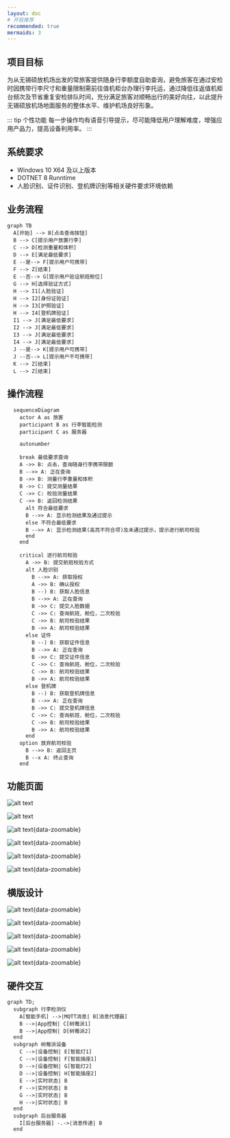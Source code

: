 ```yaml
---
layout: doc
# 开启推荐
recommended: true
mermaids: 3
---
```


## 项目目标 ##

为从无锡硕放机场出发的常旅客提供随身行李额度自助查询，避免旅客在通过安检时因携带行李尺寸和重量限制需前往值机柜台办理行李托运，通过降低往返值机柜台频次及节省重复安检排队时间，充分满足旅客对顺畅出行的美好向往，以此提升无锡硕放机场地面服务的整体水平、维护机场良好形象。

::: tip 个性功能
每一步操作均有语音引导提示，尽可能降低用户理解难度，增强应用产品力，提高设备利用率。
:::

## 系统要求 ##

- Windows 10 X64 及以上版本
- DOTNET 8 Runntime
- 人脸识别、证件识别、登机牌识别等相关硬件要求环境依赖

## 业务流程 ##

```mermaid
graph TB
  A[开始] --> B[点击查询按钮]
  B --> C[提示用户放置行李]
  C --> D[检测重量和体积]
  D --> E[满足最低要求]
  E --是--> F[提示用户可携带]
  F --> Z[结束]
  E --否--> G[提示用户验证航班舱位]
  G --> H[选择验证方式]
  H --> I1[人脸验证]
  H --> I2[身份证验证]
  H --> I3[护照验证]
  H --> I4[登机牌验证]
  I1 --> J[满足最低要求]
  I2 --> J[满足最低要求]
  I3 --> J[满足最低要求]
  I4 --> J[满足最低要求]
  J --是--> K[提示用户可携带]
  J --否--> L[提示用户不可携带]
  K --> Z[结束]
  L --> Z[结束]

```

## 操作流程 ##

```mermaid
  sequenceDiagram
    actor A as 旅客
    participant B as 行李智能检测
    participant C as 服务器

    autonumber

    break 最低要求查询
    A ->> B: 点击，查询随身行李携带限额
    B -->> A: 正在查询
    B ->> B: 测量行李重量和体积
    B ->> C: 提交测量结果
    C ->> C: 校验测量结果
    C ->> B: 返回检测结果
      alt 符合最低要求
      B -->> A: 显示检测结果及通过提示
      else 不符合最低要求
      B -->> A: 显示检测结果(高亮不符合项)及未通过提示，提示进行航司校验
      end
    end
    
    critical 进行航司校验
      A ->> B: 提交航班校验方式
      alt 人脸识别
        B -->> A: 获取授权
        A ->> B: 确认授权
        B --) B: 获取人脸信息
        B -->> A: 正在查询
        B ->> C: 提交人脸数据
        C ->> C: 查询航班、舱位，二次校验
        C ->> B: 航司校验结果
        B ->> A: 航司校验结果
      else 证件
        B --) B: 获取证件信息
        B -->> A: 正在查询
        B ->> C: 提交证件信息
        C ->> C: 查询航班、舱位，二次校验
        C ->> B: 航司校验结果
        B ->> A: 航司校验结果
      else 登机牌
        B --) B: 获取登机牌信息
        B -->> A: 正在查询
        B ->> C: 提交登机牌信息
        C ->> C: 查询航班、舱位，二次校验
        C ->> B: 航司校验结果
        B ->> A: 航司校验结果
      end
    option 放弃航司校验
      B -->> B: 返回主页
      B --x A: 终止查询
    end
```

## 功能页面 ##

<div class="grid grid-cols-3 gap-4">

![alt text](/images/cmono-QQ截图20240517084528.png)

![alt text](/images/cmono-QQ截图20240517084704.png)

![alt text](/images/cmono-QQ截图20240517084718.png){data-zoomable}

![alt text](/images/cmono-QQ截图20240517084738.png){data-zoomable}

![alt text](/images/cmono-QQ截图20240517084745.png){data-zoomable}

![alt text](/images/cmono-QQ截图20240517110048.png){data-zoomable}

</div>

## 横版设计 ##

![alt text](/images/cmono-QQ截图20240514151035.png){data-zoomable}

![alt text](/images/cmono-QQ截图20240514151042.png){data-zoomable}

![alt text](/images/cmono-QQ截图20240514151050.png){data-zoomable}

![alt text](/images/cmono-QQ截图20240514151054.png){data-zoomable}

![alt text](/images/cmono-QQ截图20240514151106.png){data-zoomable}

## 硬件交互 ##

```mermaid
graph TD;
  subgraph 行李检测仪
    A[智能手机] -->|MQTT消息| B[消息代理器]
    B -->|App控制| C[树莓派1]
    B -->|App控制| D[树莓派2]
  end
  subgraph 树莓派设备
    C -->|设备控制| E[智能灯1]
    C -->|设备控制| F[智能插座1]
    D -->|设备控制| G[智能灯2]
    D -->|设备控制| H[智能插座2]
    E -->|实时状态| B
    F -->|实时状态| B
    G -->|实时状态| B
    H -->|实时状态| B
  end
  subgraph 后台服务器
    I[后台服务器] -.->|消息传递| B
  end
```

